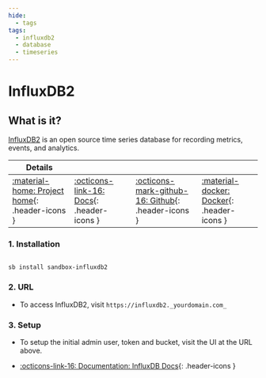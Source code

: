 ```yaml
---
hide:
  - tags
tags:
  - influxdb2
  - database
  - timeseries
---
```


# InfluxDB2

## What is it?

[InfluxDB2](https://www.influxdata.com/products/influxdb/) is an open source time series database for recording metrics, events, and analytics.

| Details     |             |             |             |
|-------------|-------------|-------------|-------------|
| [:material-home: Project home](https://www.influxdata.com/products/influxdb/){: .header-icons } | [:octicons-link-16: Docs](https://docs.influxdata.com/influxdb/latest/){: .header-icons } | [:octicons-mark-github-16: Github](https://github.com/influxdata/influxdata-docker){: .header-icons } | [:material-docker: Docker](https://hub.docker.com/_/influxdb){: .header-icons }|

### 1. Installation

``` shell

sb install sandbox-influxdb2

```

### 2. URL

- To access InfluxDB2, visit `https://influxdb2._yourdomain.com_`

### 3. Setup

- To setup the initial admin user, token and bucket, visit the UI at the URL above.

- [:octicons-link-16: Documentation: InfluxDB Docs](https://docs.influxdata.com/influxdb/latest/){: .header-icons }
